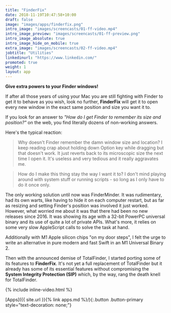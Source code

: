 ```yaml
---
title: "FinderFix"
date: 2018-11-19T10:47:58+10:00
draft: false
image: "images/apps/finderfix.png"
intro_image: "images/screencasts/01-ff-video.mp4"
intro_image_preview: "images/screencasts/01-ff-preview.png"
intro_image_absolute: true
intro_image_hide_on_mobile: true
extra_image: "images/screencasts/02-ff-video.mp4"
jobtitle: "Utilities"
linkedinurl: "https://www.linkedin.com/"
promoted: true
weight: 1
layout: app
---
```


**Give extra powers to your Finder windows!**

If after all those years of using your Mac you are still fighting with Finder to get it to behave as you wish, look no further, **FinderFix** will get it to open every new window in the exact same position and size you want it to.

<!--break-->

If you look for an answer to _"How do I get Finder to remember its size and position?"_ on the web, you find literally dozens of non-working answers.

Here's the typical reaction:

> Why doesn't Finder remember the damn window size and location? I keep reading crap about holding down Option key while dragging but that doesn't work. It just reverts back to its microscopic size the next time I open it. It's useless and very tedious and it really aggravates me.

> How do I make this thing stay the way I want it to? I don't mind playing around with system stuff or running scripts - so long as I only have to do it once only.

The only working solution until now was FinderMinder. It was rudimentary, had its own warts, like having to hide it on each computer restart, but as far as resizing and setting Finder's position was involved it just worked. However, what worried me about it was that there had been no new releases since 2016. It was showing its age with a 32-bit PowerPC universal binary and its use of quite a lot of private APIs. What's more, it relies on some very slow AppleScript calls to solve the task at hand.

Additionally with M1 Apple silicon chips "on my door steps", I felt the urge to write an alternative in pure modern and fast Swift in an M1 Universal Binary 2.

Then with the announced demise of TotalFinder, I started porting some of its features to **FinderFix**. It's not yet a full replacement of TotalFinder but it already has some of its essential features without compromising the **System Integrity Protection (SIP)** which, by the way, rang the death knell for TotalFinder.

{% include inline-video.html %}

[Apps]({{ site.url }}{% link apps.md %}/){:.button .button-primary style="text-decoration: none;"}
